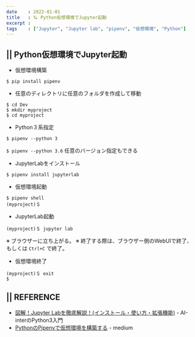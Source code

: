 ```yaml
---
date    : 2022-01-01
title   : 🪐 Python仮想環境でJupyter起動
excerpt : 
tags    : ["Jupyter", "Jupyter lab", "pipenv", "仮想環境", "Python"]
---
```


## || Python仮想環境でJupyter起動
* 仮想環境構築
```shell
$ pip install pipenv
```

* 任意のディレクトリに任意のフォルダを作成して移動
```shell
$ cd Dev
$ mkdir myproject
$ cd myproject
```

* Python３系指定
```shell
$ pipenv --python 3
```
`$ pipenv --python 3.6` 任意のバージョン指定もできる

* JupyterLabをインストール
```shell
$ pipenv install jupyterlab
```

* 仮想環境起動
```shell
$ pipenv shell
(myproject)＄ 
```

* JupyterLab起動
```shell
(myproject)＄ jupyter lab
```
※ ブラウザーに立ち上がる。
※ 終了する際は、ブラウザー側のWebUIで終了、もしくは `Ctrl+C` で終了。

* 仮想環境終了
```shell
(myproject)＄ exit
$ 
```



## || REFERENCE
- [図解！Jupyter Labを徹底解説！(インストール・使い方・拡張機能)](https://ai-inter1.com/jupyter-lab/) - AI-interのPython3入門
- [PythonのPipenvで仮想環境を構築する](https://medium.com/p/2fbcd681f534#264c) - medium
